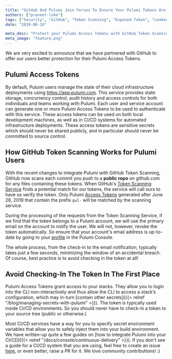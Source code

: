 ```yaml
---
title: "GitHub And Pulumi Join Forces To Ensure Your Pulumi Tokens Are Safe"
authors: ["praneet-loke"]
tags: ["Security", "GitHub", "Token Scanning", "Exposed Token", "Leaked Token", "Pulumi Token Scanning"]
date: "2019-08-19"

meta_desc: "Protect your Pulumi Access Tokens with GitHub Token Scanning."
meta_image: "feature.png"
---
```


We are very excited to announce that we have partnered with GitHub to offer our users better protection for their Pulumi Access Tokens.

## Pulumi Access Tokens

By default, Pulumi users manage the state of their cloud infrastructure deployments using https://app.pulumi.com. This service provides state storage, concurrency control, audit history and access controls for both individuals and teams working with Pulumi.  Each user and service account can generate one or more Pulumi Access Tokens to be used to authenticate with this service.  These access tokens can be used on both local development machines, as well as in CI/CD systems for automated infrastructure deployments.  These access tokens are sensitive secrets which should never be shared publicly, and in particular should never be committed to source control.

## How GitHub Token Scanning Works for Pulumi Users

With the recent changes to integrate Pulumi with GitHub Token Scanning, GitHub now scans each commit you push to a **public repo** on github.com for any files containing these tokens. When GitHub's [Token Scanning Service](https://developer.github.com/partnerships/token-scanning/) finds a potential match for our tokens, the service will call ours to have us verify the token. Only Pulumi [Access Tokens](https://app.pulumi.com/account/tokens) generated after June 28, 2019 that contain the prefix `pul-` will be matched by the scanning service.

During the processing of the requests from the Token Scanning Service, if we find that the token belongs to a Pulumi account, we will use the primary email on the account to notify the user. We will not, however, revoke the token automatically. So ensure that your account's email address is up-to-date by going to your [profile](https://app.pulumi.com/account/profile) in the Pulumi Console.

The whole process, from the check-in to the email notification, typically takes just a few seconds, minimizing the window of an accidental breach.  Of course, best practice is to avoid checking in the token at all!

## Avoid Checking-In The Token In The First Place

Pulumi Access Tokens grant access to your stacks. They allow you to login into the CLI non-interactively and thus allow the CLI to access a stack’s configuration, which may in-turn [contain other secrets]({{> relref "/blog/managing-secrets-with-pulumi" >}}). The token is typically used inside CI/CD environments. So you should never have to check-in a token to your source tree (public or otherwise.)

Most CI/CD services have a way for you to specify secret environment variables that allow you to safely inject them into your build environment. We have written-up quite a few guides on [how to integrate Pulumi into your CI/CD]({{< relref "/docs/console/continuous-delivery" >}}). If you don't see a guide for a CI/CD system that you are using, feel free to create an issue [here](https://github.com/pulumi/docs), or even better, raise a PR for it. We love community contributions! :)
